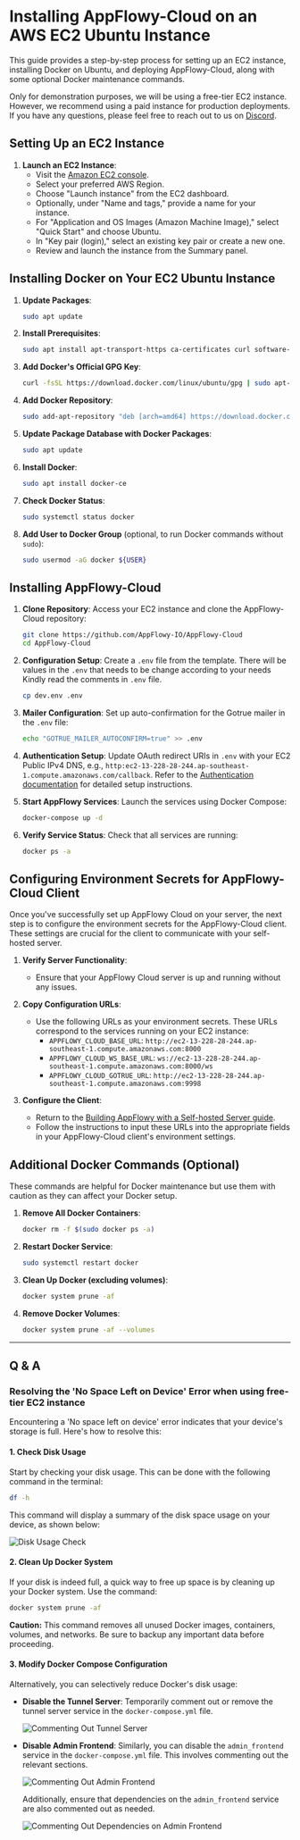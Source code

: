 # Installing AppFlowy-Cloud on an AWS EC2 Ubuntu Instance

This guide provides a step-by-step process for setting up an EC2 instance, installing Docker on Ubuntu, and deploying AppFlowy-Cloud, along with some optional Docker maintenance commands.

Only for demonstration purposes, we will be using a free-tier EC2 instance. However, we recommend using a paid instance for production deployments.
If you have any questions, please feel free to reach out to us on [Discord](https://discord.gg/9Q2xaN37tV).

## Setting Up an EC2 Instance

1. **Launch an EC2 Instance**:
   - Visit the [Amazon EC2 console](https://console.aws.amazon.com/ec2/).
   - Select your preferred AWS Region.
   - Choose "Launch instance" from the EC2 dashboard.
   - Optionally, under "Name and tags," provide a name for your instance.
   - For "Application and OS Images (Amazon Machine Image)," select "Quick Start" and choose Ubuntu.
   - In "Key pair (login)," select an existing key pair or create a new one.
   - Review and launch the instance from the Summary panel.

## Installing Docker on Your EC2 Ubuntu Instance

1. **Update Packages**:
   ```bash
   sudo apt update
   ```

2. **Install Prerequisites**:
   ```bash
   sudo apt install apt-transport-https ca-certificates curl software-properties-common
   ```

3. **Add Docker's Official GPG Key**:
   ```bash
   curl -fsSL https://download.docker.com/linux/ubuntu/gpg | sudo apt-key add -
   ```

4. **Add Docker Repository**:
   ```bash
   sudo add-apt-repository "deb [arch=amd64] https://download.docker.com/linux/ubuntu $(lsb_release -cs) stable"
   ```

5. **Update Package Database with Docker Packages**:
   ```bash
   sudo apt update
   ```

6. **Install Docker**:
   ```bash
   sudo apt install docker-ce
   ```

7. **Check Docker Status**:
   ```bash
   sudo systemctl status docker
   ```

8. **Add User to Docker Group** (optional, to run Docker commands without `sudo`):
   ```bash
   sudo usermod -aG docker ${USER}
   ```

## Installing AppFlowy-Cloud

1. **Clone Repository**:
   Access your EC2 instance and clone the AppFlowy-Cloud repository:
   ```bash
   git clone https://github.com/AppFlowy-IO/AppFlowy-Cloud
   cd AppFlowy-Cloud
   ```

2. **Configuration Setup**:
   Create a `.env` file from the template. There will be values in the `.env` that needs to be change according to 
   your needs Kindly read the comments in `.env` file. 
   ```bash
   cp dev.env .env
   ```

3. **Mailer Configuration**:
   Set up auto-confirmation for the Gotrue mailer in the `.env` file:
   ```bash
   echo "GOTRUE_MAILER_AUTOCONFIRM=true" >> .env
   ```

4. **Authentication Setup**:
   Update OAuth redirect URIs in `.env` with your EC2 Public IPv4 DNS, e.g., `http:ec2-13-228-28-244.ap-southeast-1.compute.amazonaws.com/callback`. Refer to the [Authentication documentation](./AUTHENTICATION.md) for detailed setup instructions.

5. **Start AppFlowy Services**:
   Launch the services using Docker Compose:
   ```bash
   docker-compose up -d
   ```

6. **Verify Service Status**:
   Check that all services are running:
   ```bash
   docker ps -a
   ```

## Configuring Environment Secrets for AppFlowy-Cloud Client

Once you've successfully set up AppFlowy Cloud on your server, the next step is to configure the environment secrets for the AppFlowy-Cloud client. These settings are crucial for the client to communicate with your self-hosted server.

1. **Verify Server Functionality**:
   - Ensure that your AppFlowy Cloud server is up and running without any issues.

2. **Copy Configuration URLs**:
   - Use the following URLs as your environment secrets. These URLs correspond to the services running on your EC2 instance:
      - `APPFLOWY_CLOUD_BASE_URL`: `http://ec2-13-228-28-244.ap-southeast-1.compute.amazonaws.com:8000`
      - `APPFLOWY_CLOUD_WS_BASE_URL`: `ws://ec2-13-228-28-244.ap-southeast-1.compute.amazonaws.com:8000/ws`
      - `APPFLOWY_CLOUD_GOTRUE_URL`: `http://ec2-13-228-28-244.ap-southeast-1.compute.amazonaws.com:9998`

3. **Configure the Client**:
   - Return to the [Building AppFlowy with a Self-hosted Server guide](https://docs.appflowy.io/docs/guides/appflowy/self-hosting-appflowy#step-2-building-appflowy-with-a-self-hosted-server).
   - Follow the instructions to input these URLs into the appropriate fields in your AppFlowy-Cloud client's environment settings.

## Additional Docker Commands (Optional)

These commands are helpful for Docker maintenance but use them with caution as they can affect your Docker setup.

1. **Remove All Docker Containers**:
   ```bash
   docker rm -f $(sudo docker ps -a)
   ```

2. **Restart Docker Service**:
   ```bash
   sudo systemctl restart docker
   ```

3. **Clean Up Docker (excluding volumes)**:
   ```bash
   docker system prune -af
   ```

4. **Remove Docker Volumes**:
   ```bash
   docker system prune -af --volumes
   ```

---

## Q & A

### Resolving the 'No Space Left on Device' Error when using free-tier EC2 instance

Encountering a 'No space left on device' error indicates that your device's storage is full. Here's how to resolve this:

#### 1. Check Disk Usage
Start by checking your disk usage. This can be done with the following command in the terminal:

```bash
df -h
```

This command will display a summary of the disk space usage on your device, as shown below:

![Disk Usage Check](../assets/images/check_disk_usage.png)

#### 2. Clean Up Docker System
If your disk is indeed full, a quick way to free up space is by cleaning up your Docker system. Use the command:

```bash
docker system prune -af
```

**Caution:** This command removes all unused Docker images, containers, volumes, and networks. Be sure to backup any important data before proceeding.

#### 3. Modify Docker Compose Configuration
Alternatively, you can selectively reduce Docker's disk usage:

- **Disable the Tunnel Server**: Temporarily comment out or remove the tunnel server service in the `docker-compose.yml` file.

  ![Commenting Out Tunnel Server](../assets/images/comment_out_tunnel.png)

- **Disable Admin Frontend**: Similarly, you can disable the `admin_frontend` service in the `docker-compose.yml` file. This involves commenting out the relevant sections.

  ![Commenting Out Admin Frontend](../assets/images/comment_out_admin_frontend.png)

  Additionally, ensure that dependencies on the `admin_frontend` service are also commented out as needed.

  ![Commenting Out Dependencies on Admin Frontend](../assets/images/comment_out_deps_on_admin_frontend.png)







